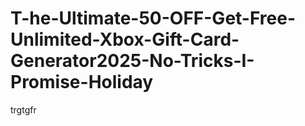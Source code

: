 # T-he-Ultimate-50-OFF-Get-Free-Unlimited-Xbox-Gift-Card-Generator2025-No-Tricks-I-Promise-Holiday
trgtgfr
